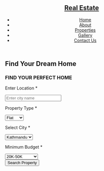 <!DOCTYPE html>
<html lang="en">
<head>
    <meta charset="UTF-8">
    <meta name="viewport" content="width=device-width, initial-scale=1.0">
    <title>Real Estate</title>
    <link rel="stylesheet" href="style.css">
</head>
<body>

<header>
    <nav class="navbar">
        <a href="#" class="nav-logo">
            <h2 class="logo-text">Real Estate</h2>
        </a>
        <ul class="nav-menu">
            <li class="nav-item"><a href="#" class="nav-link">Home</a></li>
            <li class="nav-item"><a href="#" class="nav-link">About</a></li>
            <li class="nav-item"><a href="#" class="nav-link">Properties</a></li>
            <li class="nav-item"><a href="#" class="nav-link">Gallery</a></li>
            <li class="nav-item"><a href="#" class="nav-link">Contact Us</a></li>
        </ul>
    </nav>
</header>

<main>
    <section class="hero-section">
        <div class="section-content">
            <div class="hero-details">
                <h2 class="title">Find Your Dream Home</h2>
                <section class="center">
                    <form action="search.html" method="post">
                        <h3>FIND YOUR PERFECT HOME</h3>
                        <div class="box">
                            <p>Enter Location <span>*</span></p>
                            <input type="text" name="location" required maxlength="50" placeholder="Enter city name" class="input">
                        </div>
                        <div class="flex">
                            <div class="box">
                                <p>Property Type <span>*</span></p>
                                <select name="type" class="input" required>
                                    <option value="flat">Flat</option>
                                    <option value="house">House</option>
                                    <option value="land">Land</option>
                                </select>
                            </div>
                            <div class="box">
                                <p>Select City <span>*</span></p>
                                <select name="place" class="input" required>
                                    <option value="Kathmandu">Kathmandu</option>
                                    <option value="Lalitpur">Lalitpur</option>
                                    <option value="Bhaktapur">Bhaktapur</option>
                                </select>
                            </div>
                            <div class="box">
                                <p>Minimum Budget <span>*</span></p>
                                <select name="budget" class="input" required>
                                    <option value="200000-500000">20K-50K</option>
                                    <option value="1000000-2000000">1Lac-2Lac</option>
                                    <option value="10000000-500000000">1Crore-5Crore</option>
                                </select>
                            </div>
                        </div>
                        <input type="submit" value="Search Property" name="search" class="btn">
                    </form>
                </section>
            </div>
        </div>
    </section>
</main>

</body>
</html>
